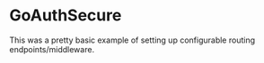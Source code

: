 GoAuthSecure
===

This was a pretty basic example of setting up configurable routing endpoints/middleware.